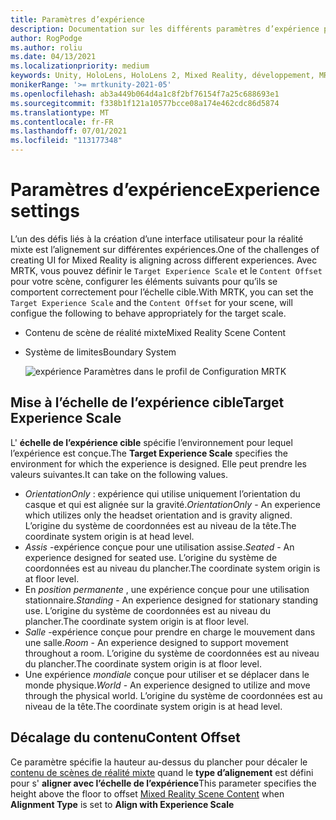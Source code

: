 ```yaml
---
title: Paramètres d’expérience
description: Documentation sur les différents paramètres d’expérience pour MRTK
author: RogPodge
ms.author: roliu
ms.date: 04/13/2021
ms.localizationpriority: medium
keywords: Unity, HoloLens, HoloLens 2, Mixed Reality, développement, MRTK
monikerRange: '>= mrtkunity-2021-05'
ms.openlocfilehash: ab3a449b064d4a1c8f2bf76154f7a25c688693e1
ms.sourcegitcommit: f338b1f121a10577bcce08a174e462cdc86d5874
ms.translationtype: MT
ms.contentlocale: fr-FR
ms.lasthandoff: 07/01/2021
ms.locfileid: "113177348"
---
```

# <a name="experience-settings"></a><span data-ttu-id="0c098-104">Paramètres d’expérience</span><span class="sxs-lookup"><span data-stu-id="0c098-104">Experience settings</span></span>

<span data-ttu-id="0c098-105">L’un des défis liés à la création d’une interface utilisateur pour la réalité mixte est l’alignement sur différentes expériences.</span><span class="sxs-lookup"><span data-stu-id="0c098-105">One of the challenges of creating UI for Mixed Reality is aligning across different experiences.</span></span> <span data-ttu-id="0c098-106">Avec MRTK, vous pouvez définir le `Target Experience Scale` et le `Content Offset` pour votre scène, configurer les éléments suivants pour qu’ils se comportent correctement pour l’échelle cible.</span><span class="sxs-lookup"><span data-stu-id="0c098-106">With MRTK, you can set the `Target Experience Scale` and the `Content Offset` for your scene, will configue the following to behave appropriately for the target scale.</span></span>

- <span data-ttu-id="0c098-107">Contenu de scène de réalité mixte</span><span class="sxs-lookup"><span data-stu-id="0c098-107">Mixed Reality Scene Content</span></span>
- <span data-ttu-id="0c098-108">Système de limites</span><span class="sxs-lookup"><span data-stu-id="0c098-108">Boundary System</span></span>

  ![expérience Paramètres dans le profil de Configuration MRTK](../images/experience-settings/ExperienceSettings.png)

## <a name="target-experience-scale"></a><span data-ttu-id="0c098-110">Mise à l’échelle de l’expérience cible</span><span class="sxs-lookup"><span data-stu-id="0c098-110">Target Experience Scale</span></span>

<span data-ttu-id="0c098-111">L' **échelle de l’expérience cible** spécifie l’environnement pour lequel l’expérience est conçue.</span><span class="sxs-lookup"><span data-stu-id="0c098-111">The **Target Experience Scale** specifies the environment for which the experience is designed.</span></span> <span data-ttu-id="0c098-112">Elle peut prendre les valeurs suivantes.</span><span class="sxs-lookup"><span data-stu-id="0c098-112">It can take on the following values.</span></span>

* <span data-ttu-id="0c098-113">*OrientationOnly* : expérience qui utilise uniquement l’orientation du casque et qui est alignée sur la gravité.</span><span class="sxs-lookup"><span data-stu-id="0c098-113">*OrientationOnly* - An experience which utilizes only the headset orientation and is gravity aligned.</span></span> <span data-ttu-id="0c098-114">L’origine du système de coordonnées est au niveau de la tête.</span><span class="sxs-lookup"><span data-stu-id="0c098-114">The coordinate system origin is at head level.</span></span>
* <span data-ttu-id="0c098-115">*Assis* -expérience conçue pour une utilisation assise.</span><span class="sxs-lookup"><span data-stu-id="0c098-115">*Seated* - An experience designed for seated use.</span></span> <span data-ttu-id="0c098-116">L’origine du système de coordonnées est au niveau du plancher.</span><span class="sxs-lookup"><span data-stu-id="0c098-116">The coordinate system origin is at floor level.</span></span>
* <span data-ttu-id="0c098-117">En *position permanente* , une expérience conçue pour une utilisation stationnaire.</span><span class="sxs-lookup"><span data-stu-id="0c098-117">*Standing* - An experience designed for stationary standing use.</span></span> <span data-ttu-id="0c098-118">L’origine du système de coordonnées est au niveau du plancher.</span><span class="sxs-lookup"><span data-stu-id="0c098-118">The coordinate system origin is at floor level.</span></span>
* <span data-ttu-id="0c098-119">*Salle* -expérience conçue pour prendre en charge le mouvement dans une salle.</span><span class="sxs-lookup"><span data-stu-id="0c098-119">*Room* - An experience designed to support movement throughout a room.</span></span> <span data-ttu-id="0c098-120">L’origine du système de coordonnées est au niveau du plancher.</span><span class="sxs-lookup"><span data-stu-id="0c098-120">The coordinate system origin is at floor level.</span></span>
* <span data-ttu-id="0c098-121">Une expérience *mondiale* conçue pour utiliser et se déplacer dans le monde physique.</span><span class="sxs-lookup"><span data-stu-id="0c098-121">*World* - An experience designed to utilize and move through the physical world.</span></span> <span data-ttu-id="0c098-122">L’origine du système de coordonnées est au niveau de la tête.</span><span class="sxs-lookup"><span data-stu-id="0c098-122">The coordinate system origin is at head level.</span></span>

## <a name="content-offset"></a><span data-ttu-id="0c098-123">Décalage du contenu</span><span class="sxs-lookup"><span data-stu-id="0c098-123">Content Offset</span></span>

<span data-ttu-id="0c098-124">Ce paramètre spécifie la hauteur au-dessus du plancher pour décaler le [contenu de scènes de réalité mixte](scene-content.md) quand le **type d’alignement** est défini pour s' **aligner avec l’échelle de l’expérience**</span><span class="sxs-lookup"><span data-stu-id="0c098-124">This parameter specifies the height above the floor to offset [Mixed Reality Scene Content](scene-content.md) when **Alignment Type** is set to **Align with Experience Scale**</span></span>
